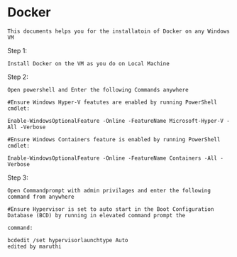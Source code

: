 # Docker

	This documents helps you for the installatoin of Docker on any Windows VM 

Step 1:

	Install Docker on the VM as you do on Local Machine

Step 2:

	Open powershell and Enter the following Commands anywhere
	
	#Ensure Windows Hyper-V featutes are enabled by running PowerShell cmdlet:
	
	Enable-WindowsOptionalFeature -Online -FeatureName Microsoft-Hyper-V -All -Verbose

	#Ensure Windows Containers feature is enabled by running PowerShell cmdlet:
	
	Enable-WindowsOptionalFeature -Online -FeatureName Containers -All -Verbose
	
Step 3:

	Open Commandprompt with admin privilages and enter the following command from anywhere
	
	#Ensure Hypervisor is set to auto start in the Boot Configuration Database (BCD) by running in elevated command prompt the 
	
	command:
	
	bcdedit /set hypervisorlaunchtype Auto
	edited by maruthi
